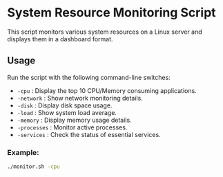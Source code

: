 # System Resource Monitoring Script

This script monitors various system resources on a Linux server and displays them in a dashboard format.

## Usage

Run the script with the following command-line switches:

- `-cpu` : Display the top 10 CPU/Memory consuming applications.
- `-network` : Show network monitoring details.
- `-disk` : Display disk space usage.
- `-load` : Show system load average.
- `-memory` : Display memory usage details.
- `-processes` : Monitor active processes.
- `-services` : Check the status of essential services.

### Example:
```bash
./monitor.sh -cpu
